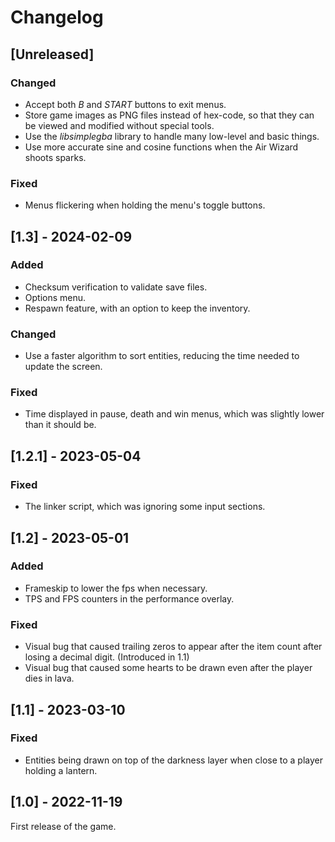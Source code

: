 # Changelog

## [Unreleased]
### Changed
- Accept both *B* and *START* buttons to exit menus.
- Store game images as PNG files instead of hex-code, so that they can
  be viewed and modified without special tools.
- Use the *libsimplegba* library to handle many low-level and basic
  things.
- Use more accurate sine and cosine functions when the Air Wizard shoots
  sparks.

### Fixed
- Menus flickering when holding the menu's toggle buttons.

## [1.3] - 2024-02-09
### Added
- Checksum verification to validate save files.
- Options menu.
- Respawn feature, with an option to keep the inventory.

### Changed
- Use a faster algorithm to sort entities, reducing the time needed to
  update the screen.

### Fixed
- Time displayed in pause, death and win menus, which was slightly lower
  than it should be.

## [1.2.1] - 2023-05-04
### Fixed
- The linker script, which was ignoring some input sections.

## [1.2] - 2023-05-01
### Added
- Frameskip to lower the fps when necessary.
- TPS and FPS counters in the performance overlay.

### Fixed
- Visual bug that caused trailing zeros to appear after the item count
  after losing a decimal digit. (Introduced in 1.1)
- Visual bug that caused some hearts to be drawn even after the player
  dies in lava.

## [1.1] - 2023-03-10
### Fixed
- Entities being drawn on top of the darkness layer when close to a
  player holding a lantern.

## [1.0] - 2022-11-19
First release of the game.
